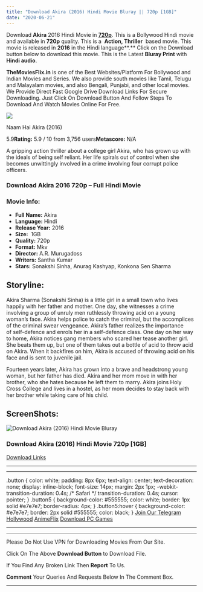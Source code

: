```yaml
---
title: "Download Akira (2016) Hindi Movie Bluray || 720p [1GB]"
date: "2020-06-21"
---
```


Download **Akira** 2016 Hindi Movie in [**720p**](https://1moviesflix.com/720p-movies/). This is a Bollywood Hindi movie and available in **720p** quality. This is a  **Action, Thriller**  based movie. This movie is released in **2016** in the Hindi language**.** Click on the Download button below to download this movie. This is the Latest **Bluray Print** with **Hindi audio**.

**TheMoviesFlix.in** is one of the Best Websites/Platform For Bollywood and Indian Movies and Series. We also provide south movies like Tamil, Telugu and Malayalam movies, and also Bengali, Punjabi, and other local movies. We Provide Direct Fast Google Drive Download Links For Secure Downloading. Just Click On Download Button And Follow Steps To Download And Watch Movies Online For Free.

[![](https://m.media-amazon.com/images/M/MV5BYTE2MWI4MDctMjFlNi00OTUyLTkyMGItYTk3MThkMDFmOWE1XkEyXkFqcGdeQXVyNjE5MTgwOTU@._V1_SX300.jpg)](https://www.imdb.com/title/tt5465370/ "Naam Hai Akira")

Naam Hai Akira (2016)

5.9**Rating:** 5.9 / 10 from 3,756 users**Metascore:** N/A

A gripping action thriller about a college girl Akira, who has grown up with the ideals of being self reliant. Her life spirals out of control when she becomes unwittingly involved in a crime involving four corrupt police officers.

### Download Akira 2016 720p – Full Hindi Movie

### Movie Info:

- **Full Name:** Akira
- **Language:** Hindi
- **Release Year:** 2016
- **Size:**  1GB
- **Quality:** 720p
- **Format:** Mkv
- **Director:** A.R. Murugadoss
- **Writers:** Santha Kumar
- **Stars:** Sonakshi Sinha, Anurag Kashyap, Konkona Sen Sharma

## Storyline:

Akira Sharma (Sonakshi Sinha) is a little girl in a small town who lives happily with her father and mother. One day, she witnesses a crime involving a group of unruly men ruthlessly throwing acid on a young woman’s face. Akira helps police to catch the criminal, but the accomplices of the criminal swear vengeance. Akira’s father realizes the importance of self-defence and enrols her in a self-defence class. One day on her way to home, Akira notices gang members who scared her tease another girl. She beats them up, but one of them takes out a bottle of acid to throw acid on Akira. When it backfires on him, Akira is accused of throwing acid on his face and is sent to juvenile jail.

Fourteen years later, Akira has grown into a brave and headstrong young woman, but her father has died. Akira and her mom move in with her brother, who she hates because he left them to marry. Akira joins Holy Cross College and lives in a hostel, as her mom decides to stay back with her brother while taking care of his child.

## ScreenShots:

![Download Akira (2016) Hindi Movie Bluray](https://i.imgur.com/Id5HV7Z.jpg)

### Download Akira (2016) Hindi Movie 720p \[1GB\]

[Download Links](https://1moviesflix.com?a270777880=UnYwSmxad25pVnhTbVpoaW5vemxxSmtOQmRGUythOGhiQWw5cVV3TzZUdnJsTXJ4ejU3VEN2amdsNmhDcUtvdlRIQUZwK28zSjVtWS9sQ1QramFGQ2pLZWpQZ1dBS1FrUXhKdG1lckE3SDg9)

* * *

* * *

.button { color: white; padding: 8px 6px; text-align: center; text-decoration: none; display: inline-block; font-size: 14px; margin: 2px 1px; -webkit-transition-duration: 0.4s; /\* Safari \*/ transition-duration: 0.4s; cursor: pointer; } .button5 { background-color: #555555; color: white; border: 1px solid #e7e7e7; border-radius: 4px; } .button5:hover { background-color: #e7e7e7; border: 2px solid #555555; color: black; } [Join Our Telegram](http://gdrivepro.xyz/join.php) [Hollywood](https://moviesverse.com/) [AnimeFlix](https://animeflix.in/) [Download PC Games](https://gamesflix.net/)  

* * *

* * *

  

Please Do Not Use VPN for Downloading Movies From Our Site.

Click On The Above **Download Button** to Download File.

If You Find Any Broken Link Then **Report** To Us.

**Comment** Your Queries And Requests Below In The Comment Box.

* * *

